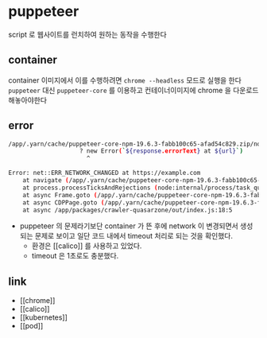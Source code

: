 # puppeteer

script 로 웹사이트를 런치하여 원하는 동작을 수행한다

## container
container 이미지에서 이를 수행하려면 `chrome --headless` 모드로 실행을 한다
`puppeteer` 대신 `puppeteer-core` 를 이용하고 컨테이너이미지에 chrome 을 다운로드 해놓아야한다

## error
```sh
/app/.yarn/cache/puppeteer-core-npm-19.6.3-fabb100c65-afad54c829.zip/node_modules/puppeteer-core/lib/cjs/puppeteer/common/Frame.js:238
                    ? new Error(`${response.errorText} at ${url}`)
                      ^

Error: net::ERR_NETWORK_CHANGED at https://example.com
    at navigate (/app/.yarn/cache/puppeteer-core-npm-19.6.3-fabb100c65-afad54c829.zip/node_modules/puppeteer-core/lib/cjs/puppeteer/common/Frame
    at process.processTicksAndRejections (node:internal/process/task_queues:95:5)
    at async Frame.goto (/app/.yarn/cache/puppeteer-core-npm-19.6.3-fabb100c65-afad54c829.zip/node_modules/puppeteer-core/lib/cjs/puppeteer/comm
    at async CDPPage.goto (/app/.yarn/cache/puppeteer-core-npm-19.6.3-fabb100c65-afad54c829.zip/node_modules/puppeteer-core/lib/cjs/puppeteer/co
    at async /app/packages/crawler-quasarzone/out/index.js:18:5
```
- puppeteer 의 문제라기보단 container 가 뜬 후에 network 이 변경되면서 생성되는 문제로 보이고 일단 코드 내에서 timeout 처리로 되는 것을 확인했다.
  - 환경은 [[calico]] 를 사용하고 있었다.
  - timeout 은 1초로도 충분했다.

## link
- [[chrome]]
- [[calico]]
- [[kubernetes]]
- [[pod]]
